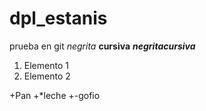  # dpl_estanis
prueba en git
*negrita*
**cursiva**
***negritacursiva***

1. Elemento 1
2. Elemento 2

+Pan
+*leche
+-gofio

